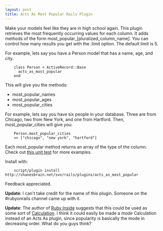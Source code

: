 ```yaml
--- 
layout: post
title: Acts As Most Popular Rails Plugin
---
```

Make your models feel like they are in high school again.  This plugin retrieves the most frequently occurring values for each column.  It adds methods of the form most\_popular\_\[pluralized\_column\_name\].  You can control how many results you get with the :limit option.  The default limit is 5.

For example, lets say you have a Person model that has a name, age, and city.

		class Person < ActiveRecord::Base
		  acts_as_most_popular
		end

This will give you the methods:

* most\_popular_names
* most\_popular_ages
* most\_popular_cities

For example, lets say you have six people in your database. Three are from Chicago, two from New York, and one from Hartford.  Then, most\_popular_cities will give you:

		Person.most_popular_cities
		=> ["chicago", "new york", "hartford"]

Each most\_popular method returns an array of the type of the column.  Check out  [this unit test](http://shanesbrain.net/svn/rails/plugins/acts_as_most_popular/test/>) for more examples.

Install with:

		script/plugin install http://shanesbrain.net/svn/rails/plugins/acts_as_most_popular

Feedback appreciated.

**Update**: I can't take credit for the name of this plugin.  Someone on the #rubyonrails channel came up with it.

**Update**: The author of [Ruby Inside](http://www.rubyinside.com/acts_as_most_popular-data-popularity-extension-for-rails-models-177.html) suggests that this could be used as some sort of [Calculation](http://api.rubyonrails.com/classes/ActiveRecord/Calculations/ClassMethods.html).  I think it could easily be made a *mode* Calculation instead of an Acts As plugin, since popularity is basically the mode in decreasing order.  What do you guys think?
